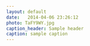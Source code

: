 ```yaml
---
layout: default
date:   2014-04-06 23:26:12
photo: TaFY9WY.jpg
caption_header: Sample header
caption: sample caption
---
```

